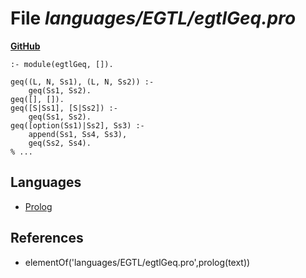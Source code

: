 # File _languages/EGTL/egtlGeq.pro_
**[GitHub](https://github.com/softlang/yas/blob/master/languages/EGTL/egtlGeq.pro)**
```
:- module(egtlGeq, []).

geq((L, N, Ss1), (L, N, Ss2)) :-
    geq(Ss1, Ss2).
geq([], []).
geq([S|Ss1], [S|Ss2]) :-
    geq(Ss1, Ss2).
geq([option(Ss1)|Ss2], Ss3) :-
    append(Ss1, Ss4, Ss3),
    geq(Ss2, Ss4).
% ...
```

## Languages
* [Prolog](../languages/Prolog.md)

## References
* elementOf('languages/EGTL/egtlGeq.pro',prolog(text))
